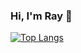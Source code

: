 ### Hi, I'm Ray 👋
[![Top Langs](https://github-readme-stats.vercel.app/api/top-langs/?username=R4y1237&exclude_repo=Stock-Advisory-Bot&&layout=pie)](https://github.com/anuraghazra/github-readme-stats)
<!--
**R4y1237/R4y1237** is a ✨ _special_ ✨ repository because its `README.md` (this file) appears on your GitHub profile.

Here are some ideas to get you started:

- 🔭 I’m currently working on ...
- 🌱 I’m currently learning ...
- 👯 I’m looking to collaborate on ...
- 🤔 I’m looking for help with ...
- 💬 Ask me about ...
- 📫 How to reach me: ...
- 😄 Pronouns: ...
- ⚡ Fun fact: ...
-->
